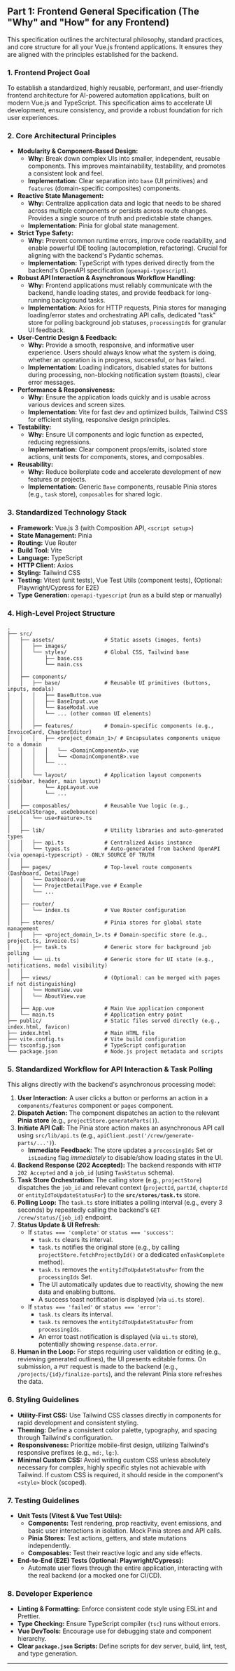 ## Part 1: Frontend General Specification (The "Why" and "How" for any Frontend)

This specification outlines the architectural philosophy, standard practices, and core structure for all your Vue.js frontend applications. It ensures they are aligned with the principles established for the backend.

### 1. Frontend Project Goal

To establish a standardized, highly reusable, performant, and user-friendly frontend architecture for AI-powered automation applications, built on modern Vue.js and TypeScript. This specification aims to accelerate UI development, ensure consistency, and provide a robust foundation for rich user experiences.

### 2. Core Architectural Principles

*   **Modularity & Component-Based Design:**
    *   **Why:** Break down complex UIs into smaller, independent, reusable components. This improves maintainability, testability, and promotes a consistent look and feel.
    *   **Implementation:** Clear separation into `base` (UI primitives) and `features` (domain-specific composites) components.
*   **Reactive State Management:**
    *   **Why:** Centralize application data and logic that needs to be shared across multiple components or persists across route changes. Provides a single source of truth and predictable state changes.
    *   **Implementation:** Pinia for global state management.
*   **Strict Type Safety:**
    *   **Why:** Prevent common runtime errors, improve code readability, and enable powerful IDE tooling (autocompletion, refactoring). Crucial for aligning with the backend's Pydantic schemas.
    *   **Implementation:** TypeScript with types derived directly from the backend's OpenAPI specification (`openapi-typescript`).
*   **Robust API Interaction & Asynchronous Workflow Handling:**
    *   **Why:** Frontend applications must reliably communicate with the backend, handle loading states, and provide feedback for long-running background tasks.
    *   **Implementation:** Axios for HTTP requests, Pinia stores for managing loading/error states and orchestrating API calls, dedicated "task" store for polling background job statuses, `processingIds` for granular UI feedback.
*   **User-Centric Design & Feedback:**
    *   **Why:** Provide a smooth, responsive, and informative user experience. Users should always know what the system is doing, whether an operation is in progress, successful, or has failed.
    *   **Implementation:** Loading indicators, disabled states for buttons during processing, non-blocking notification system (toasts), clear error messages.
*   **Performance & Responsiveness:**
    *   **Why:** Ensure the application loads quickly and is usable across various devices and screen sizes.
    *   **Implementation:** Vite for fast dev and optimized builds, Tailwind CSS for efficient styling, responsive design principles.
*   **Testability:**
    *   **Why:** Ensure UI components and logic function as expected, reducing regressions.
    *   **Implementation:** Clear component props/emits, isolated store actions, unit tests for components, stores, and composables.
*   **Reusability:**
    *   **Why:** Reduce boilerplate code and accelerate development of new features or projects.
    *   **Implementation:** Generic `Base` components, reusable Pinia stores (e.g., `task` store), `composables` for shared logic.

### 3. Standardized Technology Stack

*   **Framework:** Vue.js 3 (with Composition API, `<script setup>`)
*   **State Management:** Pinia
*   **Routing:** Vue Router
*   **Build Tool:** Vite
*   **Language:** TypeScript
*   **HTTP Client:** Axios
*   **Styling:** Tailwind CSS
*   **Testing:** Vitest (unit tests), Vue Test Utils (component tests), (Optional: Playwright/Cypress for E2E)
*   **Type Generation:** `openapi-typescript` (run as a build step or manually)

### 4. High-Level Project Structure

```
.
├── src/
│   ├── assets/                # Static assets (images, fonts)
│   │   ├── images/
│   │   └── styles/            # Global CSS, Tailwind base
│   │       ├── base.css
│   │       └── main.css
│   │
│   ├── components/
│   │   ├── base/              # Reusable UI primitives (buttons, inputs, modals)
│   │   │   ├── BaseButton.vue
│   │   │   ├── BaseInput.vue
│   │   │   └── BaseModal.vue
│   │   │   └── ... (other common UI elements)
│   │   │
│   │   ├── features/          # Domain-specific components (e.g., InvoiceCard, ChapterEditor)
│   │   │   ├── <project_domain_1>/ # Encapsulates components unique to a domain
│   │   │   │   └── <DomainComponentA>.vue
│   │   │   │   └── <DomainComponentB>.vue
│   │   │   └── ...
│   │   │
│   │   └── layout/            # Application layout components (sidebar, header, main layout)
│   │       └── AppLayout.vue
│   │       └── ...
│   │
│   ├── composables/           # Reusable Vue logic (e.g., useLocalStorage, useDebounce)
│   │   └── use<Feature>.ts
│   │
│   ├── lib/                   # Utility libraries and auto-generated types
│   │   ├── api.ts             # Centralized Axios instance
│   │   └── types.ts           # Auto-generated from backend OpenAPI (via openapi-typescript) - ONLY SOURCE OF TRUTH
│   │
│   ├── pages/                 # Top-level route components (Dashboard, DetailPage)
│   │   └── Dashboard.vue
│   │   └── ProjectDetailPage.vue # Example
│   │   └── ...
│   │
│   ├── router/
│   │   └── index.ts           # Vue Router configuration
│   │
│   ├── stores/                # Pinia stores for global state management
│   │   ├── <project_domain_1>.ts # Domain-specific store (e.g., project.ts, invoice.ts)
│   │   ├── task.ts            # Generic store for background job polling
│   │   └── ui.ts              # Generic store for UI state (e.g., notifications, modal visibility)
│   │
│   ├── views/                 # (Optional: can be merged with pages if not distinguishing)
│   │   └── HomeView.vue
│   │   └── AboutView.vue
│   │
│   ├── App.vue                # Main Vue application component
│   └── main.ts                # Application entry point
├── public/                    # Static files served directly (e.g., index.html, favicon)
├── index.html                 # Main HTML file
├── vite.config.ts             # Vite build configuration
├── tsconfig.json              # TypeScript configuration
└── package.json               # Node.js project metadata and scripts
```

### 5. Standardized Workflow for API Interaction & Task Polling

This aligns directly with the backend's asynchronous processing model:

1.  **User Interaction:** A user clicks a button or performs an action in a `components/features` component or `pages` component.
2.  **Dispatch Action:** The component dispatches an action to the relevant **Pinia store** (e.g., `projectStore.generateParts()`).
3.  **Initiate API Call:** The Pinia store action makes an asynchronous API call using `src/lib/api.ts` (e.g., `apiClient.post('/crew/generate-parts/...')`).
    *   **Immediate Feedback:** The store updates a `processingIds` Set or `isLoading` flag *immediately* to disable/show loading states in the UI.
4.  **Backend Response (202 Accepted):** The backend responds with `HTTP 202 Accepted` and a `job_id` (using `TaskStatus` schema).
5.  **Task Store Orchestration:** The calling store (e.g., `projectStore`) dispatches the `job_id` and relevant context (`projectId`, `partId`, `chapterId` or `entityIdToUpdateStatusFor`) to the **`src/stores/task.ts`** store.
6.  **Polling Loop:** The `task.ts` store initiates a polling interval (e.g., every 3 seconds) by repeatedly calling the backend's `GET /crew/status/{job_id}` endpoint.
7.  **Status Update & UI Refresh:**
    *   If `status === 'complete'` or `status === 'success'`:
        *   `task.ts` clears its interval.
        *   `task.ts` notifies the original store (e.g., by calling `projectStore.fetchProjectById()` or a dedicated `onTaskComplete` method).
        *   `task.ts` removes the `entityIdToUpdateStatusFor` from the `processingIds` Set.
        *   The UI automatically updates due to reactivity, showing the new data and enabling buttons.
        *   A success toast notification is displayed (via `ui.ts` store).
    *   If `status === 'failed'` or `status === 'error'`:
        *   `task.ts` clears its interval.
        *   `task.ts` removes the `entityIdToUpdateStatusFor` from `processingIds`.
        *   An error toast notification is displayed (via `ui.ts` store), potentially showing `response.data.error`.
8.  **Human in the Loop:** For steps requiring user validation or editing (e.g., reviewing generated outlines), the UI presents editable forms. On submission, a `PUT` request is made to the backend (e.g., `/projects/{id}/finalize-parts`), and the relevant Pinia store refreshes the data.

### 6. Styling Guidelines

*   **Utility-First CSS:** Use Tailwind CSS classes directly in components for rapid development and consistent styling.
*   **Theming:** Define a consistent color palette, typography, and spacing through Tailwind's configuration.
*   **Responsiveness:** Prioritize mobile-first design, utilizing Tailwind's responsive prefixes (e.g., `md:`, `lg:`).
*   **Minimal Custom CSS:** Avoid writing custom CSS unless absolutely necessary for complex, highly specific styles not achievable with Tailwind. If custom CSS is required, it should reside in the component's `<style>` block (scoped).

### 7. Testing Guidelines

*   **Unit Tests (Vitest & Vue Test Utils):**
    *   **Components:** Test rendering, prop reactivity, event emissions, and basic user interactions in isolation. Mock Pinia stores and API calls.
    *   **Pinia Stores:** Test actions, getters, and state mutations independently.
    *   **Composables:** Test their reactive logic and any side effects.
*   **End-to-End (E2E) Tests (Optional: Playwright/Cypress):**
    *   Automate user flows through the entire application, interacting with the real backend (or a mocked one for CI/CD).

### 8. Developer Experience

*   **Linting & Formatting:** Enforce consistent code style using ESLint and Prettier.
*   **Type Checking:** Ensure TypeScript compiler (`tsc`) runs without errors.
*   **Vue DevTools:** Encourage use for debugging state and component hierarchy.
*   **Clear `package.json` Scripts:** Define scripts for dev server, build, lint, test, and type generation.

---

